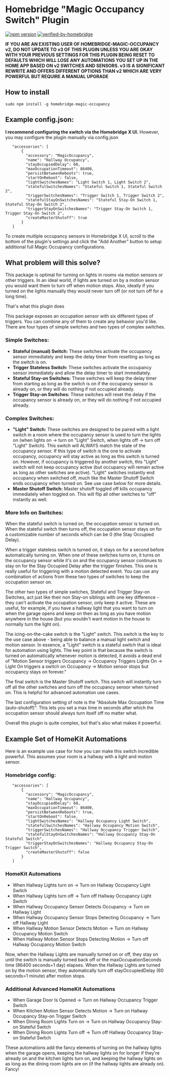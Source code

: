 # Homebridge "Magic Occupancy Switch" Plugin
[![npm version](https://badge.fury.io/js/homebridge-magic-occupancy.svg)](https://badge.fury.io/js/homebridge-magic-occupancy)
[![verified-by-homebridge](https://badgen.net/badge/homebridge/verified/purple)](https://github.com/homebridge/homebridge/wiki/Verified-Plugins)

**IF YOU ARE AN EXISTING USER OF HOMEBRIDGE-MAGIC-OCCUPANCY v2, DO NOT UPDATE TO v3 OF THIS PLUGIN UNLESS YOU ARE OKAY WITH YOUR PREVIOUS SETTINGS FOR THIS PLUGIN  BEING RESET TO DEFAULTS WHICH WILL LOSE ANY AUTOMATIONS YOU SET UP IN THE HOME APP BASED ON v2 SWITCHES AND SENSORS. v3 IS A SIGNIFICANT REWRITE AND OFFERS DIFFERENT OPTIONS THAN v2 WHICH ARE VERY POWERFUL BUT REQUIRE A MANUAL UPGRADE**

## How to install

 ```sudo npm install -g homebridge-magic-occupancy```

## Example config.json:
  **I recommend configuring the switch via the Homebridge X UI.** However, you may configure the plugin manually via config.json
 ```
    "accessories": [
        {
          "accessory": "MagicOccupancy",
          "name": "Hallway Occupancy",
          "stayOccupiedDelay": 60,
          "maxOccupationTimeout": 86400,
          "persistBetweenReboots": true,
          "startOnReboot": false,
          "lightSwitchesNames": "Light Switch 1, Light Switch 2",
          "statefulSwitchesNames": "Stateful Switch 1, Stateful Switch 2",
          "triggerSwitchesNames": "Trigger Switch 1, Trigger Switch 2",
          "statefulStayOnSwitchesNames": "Stateful Stay-On Switch 1, Stateful Stay-On Switch 2",
          "triggerStayOnSwitchesNames": "Trigger Stay-On Switch 1, Trigger Stay-On Switch 2",
          "createMasterShutoff": true
        }
    ]
```
To create multiple occupancy sensors in Homebridge X UI, scroll to the bottom of the plugin's settings and click the "Add Another" button to setup additional full Magic Occupancy configurations.

## What problem will this solve?

This package is optimal for turning on lights in rooms via motion sensors or other triggers.
In an ideal world, if lights are turned on by a motion sensor you would want them to turn off when motion stops.
Also, ideally if you turned on the lights manually they would never turn off (or not turn off for a long time).

That's what this plugin does

This package exposes an occupation sensor with six different types of triggers. You can combine any of them to create any behavior you'd like. There are four types of simple switches and two types of complex switches.
### Simple Switches:
- **Stateful (manual) Switch:** These switches activate the occupancy sensor immediately and keep the delay timer from resetting as long as the switch is on.
- **Trigger Stateless Switch:** These switches activate the occupancy sensor immediately and allow the delay timer to start immediately.
- **Stateful Stay-on Switches:** These switches will keep the delay timer from starting as long as the switch is on if the occupancy sensor is already on, or they will do nothing if not occupied already.
- **Trigger Stay-on Switches:** These switches will reset the delay if the occupancy sensor is already on, or they will do nothing if not occupied already.

### Complex Switches:
- **"Light" Switch:** These switches are designed to be paired with a light switch in a room where the occupancy sensor is used to turn the lights on (when lights on -> turn on "Light" Switch, when lights off -> turn off "Light" Switch). This switch will ALWAYS match the state of the occupancy sensor. If this type of switch is the one to activate occupancy, occupancy will stay active as long as this switch is turned on. However, if occupancy is triggered by another switch, this "Light" switch will not keep occupancy active (but occupancy will remain active as long as other switches are active). "Light" switches instantly end occupancy when switched off, much like the Master Shutoff Switch ends occupancy when turned on. See use case below for more details.
- **Master Shutoff Switch:** Master shutoff toggled off kills occupancy immediately when toggled on. This will flip all other switches to "off" instantly as well.

### More Info on Switches:
When the stateful switch is turned on, the occupation sensor is turned on. When the stateful switch then turns off, the occupation sensor stays on for a customizable number of seconds which can be 0 (the Stay Occupied Delay).

When a trigger stateless switch is turned on, it stays on for a second before automatically turning on. When one of these switches turns on, it turns on the occupancy sensor while it's on and the occupancy sensor continues to stay on for the Stay Occupied Delay after the trigger finishes. This one is really useful for triggering with a motion detected event. You can use any combination of actions from these two types of switches to keep the occupation sensor on.

The other two types of simple switches, Stateful and Trigger Stay-on Switches, act just like their non Stay-on siblings with one key difference - they can't activate the occupation sensor, only keep it active. These are useful, for example, if you have a hallway light that you want to turn on when the garage opens and keep on then as long as you have motion anywhere in the house (but you wouldn't want motion in the house to normally turn the light on).

The icing-on-the-cake switch is the "Light" switch. This switch is the key to the use case above - being able to balance a manual light switch and motion sensor. In essence, a "Light" switch is a stateful switch that is ideal for automation using lights. The key point is that because the switch is turned on automatically whenever motion is detected, it avoids a dead end of "Motion Sensor triggers Occupancy -> Occupancy Triggers Lights On -> Light On triggers a switch on Occupancy -> Motion sensor stops but occupancy stays on forever."

The final switch is the Master Shutoff switch. This switch will instantly turn off all the other switches and turn off the occupancy sensor when turned on. This is helpful for advanced automation use cases.

The last configuration setting of note is the "Absolute Max Occupation Time (auto-shutoff)". This lets you set a max time in seconds after which the occupation sensor should always turn itself off no matter what.

Overall this plugin is quite complex, but that's also what makes it powerful.


## Example Set of HomeKit Automations

Here is an example use case for how you can make this switch incredible powerful. This assumes your room is a hallway with a light and motion sensor.

### Homebridge config:
 ```
    "accessories": [
        {
          "accessory": "MagicOccupancy",
          "name": "Hallway Occupancy",
          "stayOccupiedDelay": 60,
          "maxOccupationTimeout": 86400,
          "persistBetweenReboots": true,
          "startOnReboot": false,
          "lightSwitchesNames": "Hallway Occupancy Light Switch",
          "statefulSwitchesNames": "Hallway Occupancy Motion Switch",
          "triggerSwitchesNames": "Hallway Occupancy Trigger Switch",
          "statefulStayOnSwitchesNames": "Hallway Occupancy Stay-On Stateful Switch",
          "triggerStayOnSwitchesNames": "Hallway Occupancy Stay-On Trigger Switch",
          "createMasterShutoff": false
        }
    ]
```

### HomeKit Automations
- When Hallway Lights turn on -> Turn on Hallway Occupancy Light Switch
- When Hallway Lights turn off -> Turn off Hallway Occupancy Light Switch
- When Hallway Occupancy Sensor Detects Occupancy -> Turn on Hallway Light
- When Hallway Occupancy Sensor Stops Detecting Occupancy -> Turn off Hallway Light
- When Hallway Motion Sensor Detects Motion -> Turn on Hallway Occupancy Motion Switch
- When Hallway Motion Sensor Stops Detecting Motion -> Turn off Hallway Occupancy Motion Switch

Now, when the Hallway Lights are manually turned on or off, they stay on until the switch is manually turned back off or the maxOccupationSeconds time (86400 seconds=1 day) elapses.
When the Hallway Lights are turned on by the motion sensor, they automatically turn off stayOccupiedDelay (60 seconds=1 minute) after motion stops.

### Additional Advanced HomeKit Automations
- When Garage Door Is Opened -> Turn on Hallway Occupancy Trigger Switch
- When Kitchen Motion Sensor Detects Motion -> Turn on Hallway Occupancy Stay-on Trigger Switch
- When Dining Room Lights Turn on -> Turn on Hallway Occupancy Stay-on Stateful Switch
- When Dining Room Lights Turn off -> Turn off Hallway Occupancy Stay-on Stateful Switch

These automations add the fancy elements of turning on the hallway lights when the garage opens, keeping the hallway lights on for longer if they're already on and the kitchen lights turn on, and keeping the hallway lights on as long as the dining room lights are on (if the hallway lights are already on).
Fancy!
